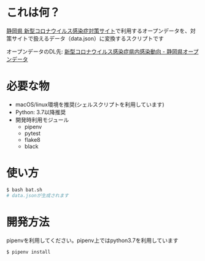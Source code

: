# これは何？

[静岡県 新型コロナウイルス感染症対策サイト](https://stopcovid19.code4numazu.org/)で利用するオープンデータを、対策サイトで扱えるデータ（data.json）に変換するスクリプトです

オープンデータのDL先: [新型コロナウイルス感染症県内感染動向 - 静岡県オープンデータ](https://opendata.pref.shizuoka.jp/dataset/8167.html)

# 必要な物

- macOS/linux環境を推奨(シェルスクリプトを利用しています)
- Python: 3.7以降推奨
- 開発時利用モジュール
  - pipenv
  - pytest
  - flake8
  - black

# 使い方

```bash
$ bash bat.sh
# data.jsonが生成されます
```

# 開発方法

pipenvを利用してください。pipenv上ではpython3.7を利用しています

```bash
$ pipenv install
```